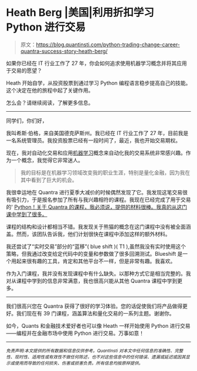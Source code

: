 # Heath Berg |美国|利用折扣学习 Python 进行交易

> 原文：<https://blog.quantinsti.com/python-trading-change-career-quantra-success-story-heath-berg/>

如果你已经在 IT 行业工作了 27 年，你会如何追求使用机器学习概念并将其应用于交易的愿望？

Heath 开始自学，从投资股票到通过学习 Python 编程语言稳步提高自己的技能。这个决定在他的旅程中起了关键作用。

怎么会？请继续阅读，了解更多信息。

* * *

同学们，你们好，

我叫希斯·伯格，来自美国德克萨斯州。我已经在 IT 行业工作了 27 年，目前我是一名系统管理员。我投资股票已经有一段时间了，最近，我也开始交易期权。

现在，我对自动化交易和应用[机器学习](/trading-using-machine-learning-python/)概念来自动化我的交易系统非常感兴趣。作为一个概念，我觉得它非常迷人。

> 我的目标是在机器学习领域改变我的职业生涯，特别是量化金融，因为我在其中看到了巨大的机会。

我很幸运地在 Quantra 进行夏季大减价的时候偶然发现了它。我发现这笔交易很有吸引力，于是报名参加了所有与我兴趣相符的课程。我现在已经完成了用于交易的' [Python！关于 Quantra 的课程，我必须说，提供的材料很棒。我真的从这门课中学到了很多。](https://quantra.quantinsti.com/course/python-for-trading)

课程的结构和设计都相当不错。我发现关于熊猫的概念在这门课程中没有被全面涵盖。然而，该团队告诉我，他们计划很快在课程中添加这样的额外材料。

我还尝试了“实时交易”部分的“蓝移”( blue shift )( T1 ),虽然我没有实时使用这个策略，但我通过改变给定代码中的变量和参数做了很多回溯测试。Blueshift 是一个用起来很有趣的工具，肯定和其他平台不一样，但是非常有趣。我喜欢。

作为入门课程，我并没有发现课程中有什么缺失。以那种方式它是相当完整的。我对从课程中学到的信息非常满意，我也很高兴能从其他 Quantra 课程中学到更多。

* * *

我们很高兴您在 Quantra 获得了很好的学习体验。您的话促使我们将产品做得更好。我们现在有 39 门课程，涵盖算法和量化交易的一系列主题。谢谢你。

如今，Quants 和金融技术爱好者也可以像 Heath 一样开始使用 Python 进行交易——编程并在金融市场中使用 Python 进行交易。万事如意！

* * *

*<small>免责声明:本文提供的所有数据和信息仅供参考。QuantInsti 对本文中任何信息的准确性、完整性、现时性、适用性或有效性不做任何陈述，也不对这些信息中的任何错误、遗漏或延迟或因其显示或使用而导致的任何损失、伤害或损害负责。所有信息均按原样提供。</small>*